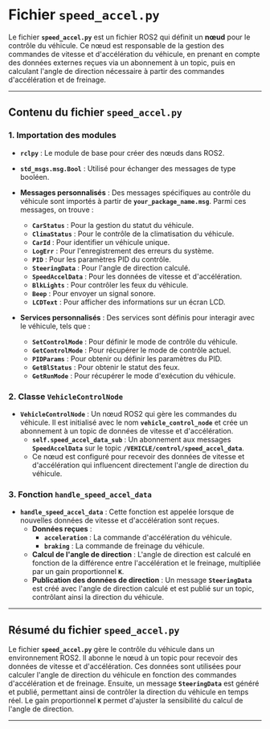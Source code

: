 # Fichier **`speed_accel.py`**

Le fichier **`speed_accel.py`** est un fichier ROS2 qui définit un **nœud** pour le contrôle du véhicule. Ce nœud est responsable de la gestion des commandes de vitesse et d'accélération du véhicule, en prenant en compte des données externes reçues via un abonnement à un topic, puis en calculant l'angle de direction nécessaire à partir des commandes d'accélération et de freinage.

---

## **Contenu du fichier `speed_accel.py`**

### **1. Importation des modules**
- **`rclpy`** : Le module de base pour créer des nœuds dans ROS2.
- **`std_msgs.msg.Bool`** : Utilisé pour échanger des messages de type booléen.
- **Messages personnalisés** : Des messages spécifiques au contrôle du véhicule sont importés à partir de **`your_package_name.msg`**. Parmi ces messages, on trouve :
  - **`CarStatus`** : Pour la gestion du statut du véhicule.
  - **`ClimaStatus`** : Pour le contrôle de la climatisation du véhicule.
  - **`CarId`** : Pour identifier un véhicule unique.
  - **`LogErr`** : Pour l'enregistrement des erreurs du système.
  - **`PID`** : Pour les paramètres PID du contrôle.
  - **`SteeringData`** : Pour l'angle de direction calculé.
  - **`SpeedAccelData`** : Pour les données de vitesse et d'accélération.
  - **`BlkLights`** : Pour contrôler les feux du véhicule.
  - **`Beep`** : Pour envoyer un signal sonore.
  - **`LCDText`** : Pour afficher des informations sur un écran LCD.
  
- **Services personnalisés** : Des services sont définis pour interagir avec le véhicule, tels que :
  - **`SetControlMode`** : Pour définir le mode de contrôle du véhicule.
  - **`GetControlMode`** : Pour récupérer le mode de contrôle actuel.
  - **`PIDParams`** : Pour obtenir ou définir les paramètres du PID.
  - **`GetBlStatus`** : Pour obtenir le statut des feux.
  - **`GetRunMode`** : Pour récupérer le mode d'exécution du véhicule.

### **2. Classe `VehicleControlNode`**
- **`VehicleControlNode`** : Un nœud ROS2 qui gère les commandes du véhicule. Il est initialisé avec le nom **`vehicle_control_node`** et crée un abonnement à un topic de données de vitesse et d'accélération.
  - **`self.speed_accel_data_sub`** : Un abonnement aux messages **`SpeedAccelData`** sur le topic **`/VEHICLE/control/speed_accel_data`**.
  - Ce nœud est configuré pour recevoir des données de vitesse et d'accélération qui influencent directement l'angle de direction du véhicule.
  
### **3. Fonction `handle_speed_accel_data`**
- **`handle_speed_accel_data`** : Cette fonction est appelée lorsque de nouvelles données de vitesse et d'accélération sont reçues. 
  - **Données reçues** :
    - **`acceleration`** : La commande d'accélération du véhicule.
    - **`braking`** : La commande de freinage du véhicule.
  - **Calcul de l'angle de direction** : L'angle de direction est calculé en fonction de la différence entre l'accélération et le freinage, multipliée par un gain proportionnel **`K`**.
  - **Publication des données de direction** : Un message **`SteeringData`** est créé avec l'angle de direction calculé et est publié sur un topic, contrôlant ainsi la direction du véhicule.

---

## **Résumé du fichier `speed_accel.py`**

Le fichier **`speed_accel.py`** gère le contrôle du véhicule dans un environnement ROS2. Il abonne le nœud à un topic pour recevoir des données de vitesse et d'accélération. Ces données sont utilisées pour calculer l'angle de direction du véhicule en fonction des commandes d'accélération et de freinage. Ensuite, un message **`SteeringData`** est généré et publié, permettant ainsi de contrôler la direction du véhicule en temps réel. Le gain proportionnel **`K`** permet d'ajuster la sensibilité du calcul de l'angle de direction.

---
